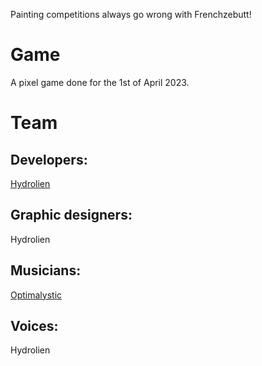 Painting competitions always go wrong with Frenchzebutt!

# Game
A pixel game done for the 1st of April 2023.

# Team

## Developers:
[Hydrolien](https://www.youtube.com/hydrolien)

## Graphic designers: 
Hydrolien

## Musicians: 
[Optimalystic](https://soundcloud.com/optimalystic08)

## Voices:
Hydrolien